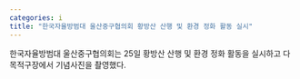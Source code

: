 ```yaml
---
categories: i
title: "한국자율방범대 울산중구협의회 황방산 산행 및 환경 정화 활동 실시"
---
```

한국자율방범대 울산중구협의회는 25일 황방산 산행 및 환경 정화 활동을 실시하고 다목적구장에서 기념사진을 촬영했다.